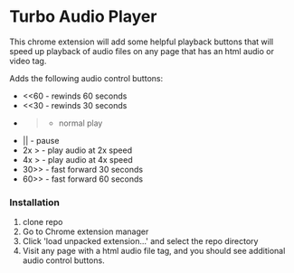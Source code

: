 # Turbo Audio Player

This chrome extension will add some helpful playback buttons that will speed up playback of audio files on any page that has an html audio or video tag.

Adds the following audio control buttons:


* <<60 - rewinds 60 seconds
* <<30 - rewinds 30 seconds
* >    - normal play
* ||   - pause
* 2x > - play audio at 2x speed
* 4x > - play audio at 4x speed
* 30>> - fast forward 30 seconds
* 60>> - fast forward 60 seconds



### Installation

1. clone repo
2. Go to Chrome extension manager
3. Click 'load unpacked extension...' and select the repo directory
4. Visit any page with a html audio file tag, and you should see additional audio control buttons.

